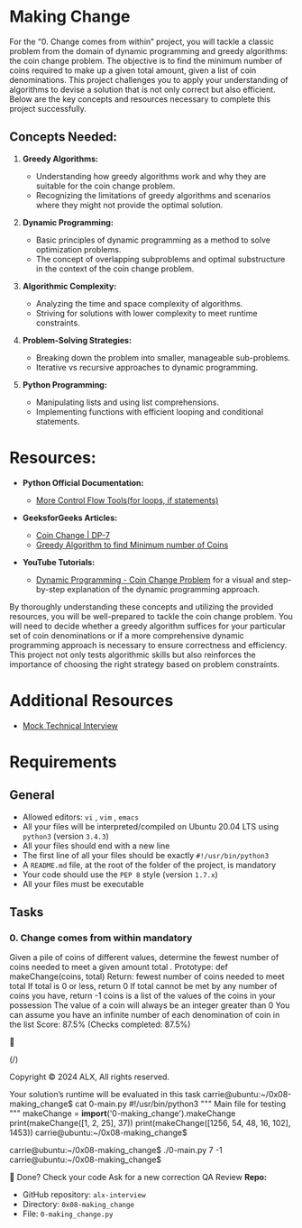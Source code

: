 # Making Change

For the “0. Change comes from within” project, you will tackle a classic problem from the domain of dynamic programming and greedy algorithms: the coin change problem. The objective is to find the minimum number of coins required to make up a given total amount, given a list of coin denominations. This project challenges you to apply your understanding of algorithms to devise a solution that is not only correct but also efficient. Below are the key concepts and resources necessary to complete this project successfully.

## Concepts Needed:

1. **Greedy Algorithms:**

    - Understanding how greedy algorithms work and why they are suitable for the coin change problem.
    - Recognizing the limitations of greedy algorithms and scenarios where they might not provide the optimal solution.

2. **Dynamic Programming:**

    - Basic principles of dynamic programming as a method to solve optimization problems.
    - The concept of overlapping subproblems and optimal substructure in the context of the coin change problem.

3. **Algorithmic Complexity:**

    - Analyzing the time and space complexity of algorithms.
    - Striving for solutions with lower complexity to meet runtime constraints.

4. **Problem-Solving Strategies:**

    - Breaking down the problem into smaller, manageable sub-problems.
    - Iterative vs recursive approaches to dynamic programming.

5. **Python Programming:**

    - Manipulating lists and using list comprehensions.
    - Implementing functions with efficient looping and conditional statements.

# Resources:

- **Python Official Documentation:**

    - [More Control Flow Tools(for loops, if statements)]()

- **GeeksforGeeks Articles:**

    - [Coin Change | DP-7]()
    - [Greedy Algorithm to find Minimum number of Coins]()

- **YouTube Tutorials:**

    - [Dynamic Programming - Coin Change Problem]() for a visual and step-by-step explanation of the dynamic programming approach.

By thoroughly understanding these concepts and utilizing the provided resources, you will be well-prepared to tackle the coin change problem. You will need to decide whether a greedy algorithm suffices for your particular set of coin denominations or if a more comprehensive dynamic programming approach is necessary to ensure correctness and efficiency. This project not only tests algorithmic skills but also reinforces the importance of choosing the right strategy based on problem constraints.

# Additional Resources

- [Mock Technical Interview]()

# Requirements

## General
- Allowed editors: `vi` , `vim` , `emacs`
- All your files will be interpreted/compiled on Ubuntu 20.04 LTS using `python3` (version `3.4.3`)
- All your files should end with a new line
- The first line of all your files should be exactly `#!/usr/bin/python3`
- A `README.md` file, at the root of the folder of the project, is mandatory
- Your code should use the `PEP 8` style (version `1.7.x`)
- All your files must be executable

## Tasks

### 0. Change comes from within mandatory

Given a pile of coins of different values, determine the fewest number of coins needed to meet a given
amount total .
Prototype: def makeChange(coins, total)
Return: fewest number of coins needed to meet total
If total is 0 or less, return 0
If total cannot be met by any number of coins you have, return -1
coins is a list of the values of the coins in your possession
The value of a coin will always be an integer greater than 0
You can assume you have an infinite number of each denomination of coin in the list
Score: 87.5% (Checks completed: 87.5%)



(/)

Copyright © 2024 ALX, All rights reserved.

Your solution’s runtime will be evaluated in this task
carrie@ubuntu:~/0x08-making_change$ cat 0-main.py
#!/usr/bin/python3
"""
Main file for testing
"""
makeChange = __import__('0-making_change').makeChange
print(makeChange([1, 2, 25], 37))
print(makeChange([1256, 54, 48, 16, 102], 1453))
carrie@ubuntu:~/0x08-making_change$

carrie@ubuntu:~/0x08-making_change$ ./0-main.py
7
-1
carrie@ubuntu:~/0x08-making_change$

 Done? Check your code Ask for a new correction QA Review
**Repo:**
- GitHub repository: `alx-interview`
- Directory: `0x08-making_change`
- File: `0-making_change.py`

